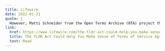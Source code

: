 ```yaml
---
title: Lifewire
date: 2022-01-21
quote: | 
  However, Matti Schneider from the Open Terms Archive (OTA) project that follows changes to the ToS for more than 200 digital platforms responded to Poteat saying that the authors of the TLDR bill didn't pen the bill in isolation and did reach out to those working towards adding transparency to the ToS, including the OTA project.
link:
  href: https://www.lifewire.com/the-tldr-act-could-help-you-make-sense-of-terms-of-service-agreements-5216643
  title: The TLDR Act Could Help You Make Sense of Terms of Service Agreements — Lifewire
  text: Read
---
```

